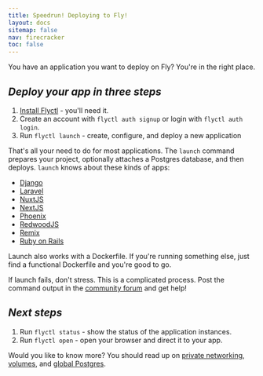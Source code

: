 ```yaml
---
title: Speedrun! Deploying to Fly!
layout: docs
sitemap: false
nav: firecracker
toc: false
---
```


You have an application you want to deploy on Fly? You're in the right place. 

## _Deploy your app in three steps_

1. [Install Flyctl](/docs/getting-started/installing-flyctl/) - you'll need it.
2. Create an account with `flyctl auth signup` or login with `flyctl auth login`.
3. Run `flyctl launch` - create, configure, and deploy a new application

That's all your need to do for most applications. The `launch` command prepares your project, optionally attaches a Postgres database, and then deploys. `launch` knows about these kinds of apps:

* [Django](https://www.djangoproject.com/)
* [Laravel](https://laravel.com)
* [NuxtJS](https://nuxtjs.org)
* [NextJS](https://nextjs.org)
* [Phoenix](https://phoenixframework.org/)
* [RedwoodJS](https://redwoodjs.com/)
* [Remix](https://remix.run/)
* [Ruby on Rails](https://rubyonrails.org/)

Launch also works with a Dockerfile. If you're running something else, just find a functional Dockerfile and you're good to go.

If launch fails, don't stress. This is a complicated process. Post the command output in the [community forum](https://community.fly.io) and get help!

## _Next steps_

1. Run `flyctl status` - show the status of the application instances.
2. Run `flyctl open` - open your browser and direct it to your app.

Would you like to know more? You should read up on [private networking](https://fly.io/docs/reference/private-networking/), [volumes](/docs/reference/volumes/), and [global Postgres](https://fly.io/docs/getting-started/multi-region-databases/).



<figure class="w:full mt:6">
  <img src="/public/images/speedrun.jpg" srcset="/public/images/speedrun@2x.jpg 2x" alt="">
</figure>
